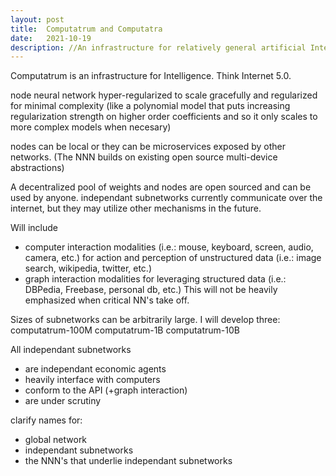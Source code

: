 ```yaml
---
layout: post
title:  Computatrum and Computatra
date:   2021-10-19
description: //An infrastructure for relatively general artificial Intelligence.
---
```


Computatrum is an infrastructure for Intelligence. Think Internet 5.0. 

node neural network hyper-regularized to scale gracefully and regularized for minimal complexity (like a polynomial model that puts increasing regularization strength on higher order coefficients and so it only scales to more complex models when necesary)

nodes can be local or they can be microservices exposed by other networks. (The NNN builds on existing open source multi-device abstractions)

A decentralized pool of weights and nodes are open sourced and can be used by anyone. independant subnetworks currently communicate over the internet, but they may utilize other mechanisms in the future.

Will include
- computer interaction modalities (i.e.: mouse, keyboard, screen, audio, camera, etc.) for action and perception of unstructured data (i.e.: image search, wikipedia, twitter, etc.) 
- graph interaction modalities for leveraging structured data (i.e.: DBPedia, Freebase, personal db, etc.) This will not be heavily emphasized when critical NN's take off.

Sizes of subnetworks can be arbitrarily large. I will develop three:
computatrum-100M
computatrum-1B
computatrum-10B

All independant subnetworks
- are independant economic agents
- heavily interface with computers
- conform to the API (+graph interaction)
- are under scrutiny

clarify names for:
- global network
- independant subnetworks
- the NNN's that underlie independant subnetworks